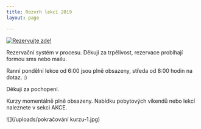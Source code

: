 ```yaml
---
title: Rozvrh lekcí 2019
layout: page

---
```

<a href="https://www.supersaas.cz/schedule/Yoga_s_Barou/j%C3%B3gov%C3%A1n%C3%AD">
<img src="//static.supersaas.net/cz/but/rezervace1.png" alt="Rezervujte zde!"/></a>

Rezervační systém v procesu. Děkuji za trpělivost, rezervace probíhají formou sms nebo mailu.

Ranní pondělní lekce od 6:00 jsou plně obsazeny, středa od 8:00 hodin na dotaz. :)

Děkuji za pochopení.

Kurzy momentálně plně obsazeny. Nabídku pobytových víkendů nebo lekcí naleznete v sekci AKCE.

![](/uploads/pokračování kurzu-1.jpg)